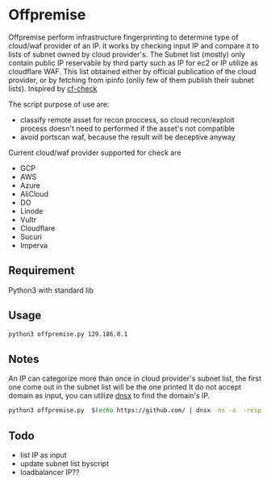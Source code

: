 # Offpremise
Offpremise perform infrastructure fingerprinting to determine type of cloud/waf provider of an IP. it works by checking input IP and compare it to lists of subnet owned by cloud provider's. The Subnet list (mostly) only contain public IP reservable by third party such as IP for ec2 or IP utilize as cloudflare WAF. This list obtained either by official publication of the cloud provider, or by fetching from ipinfo (onlly few of them publish their subnet lists). Inspired by [cf-check](https://github.com/dwisiswant0/cf-check)


The script purpose of use are:
- classify remote asset for recon proccess, so cloud recon/exploit process doesn't need to performed if the asset's not compatible
- avoid portscan waf, because the result will be deceptive anyway

Current cloud/waf provider supported for check are 
- GCP
- AWS
- Azure
- AliCloud
- DO
- Linode
- Vultr
- Cloudflare
- Sucuri
- Imperva

## Requirement
Python3 with standard lib

## Usage
```sh
python3 offpremise.py 129.186.0.1
```

## Notes
An IP can categorize more than once in cloud provider's subnet list, the first one come out in the subnet list will be the one printed
It do not accept domain as input, you can utilize [dnsx](https://github.com/projectdiscovery/dnsx) to find the domain's IP.
```sh
python3 offpremise.py  $(echo https://github.com/ | dnsx -ns -a  -resp-only -silent)
```

## Todo
- list IP as input
- update subnet list byscript
- loadbalancer IP??
